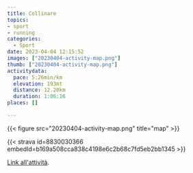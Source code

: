 ```yaml
---
title: Collinare
topics:
- sport
- running
categories:
  - Sport
date: 2023-04-04 12:15:52
images: ["20230404-activity-map.png"]
thumb: ["20230404-activity-map.png"]
activitydata:
  pace: 5:26min/km
  elevation: 193mt
  distance: 12.20km
  duration: 1:06:16
places: []

---
```






{{< figure src="20230404-activity-map.png" title="map" >}}


{{< strava id=8830030366 embedId=b169a508cca838c4198e6c2b68c7fd5eb2bb1345 >}}

[Link all'attività](https://strava.com/activities/8830030366).
